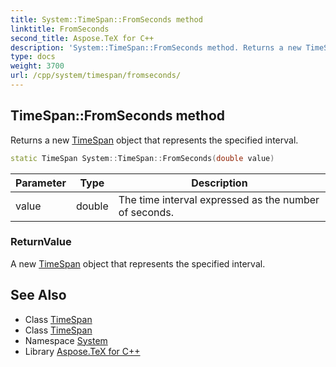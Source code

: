```yaml
---
title: System::TimeSpan::FromSeconds method
linktitle: FromSeconds
second_title: Aspose.TeX for C++
description: 'System::TimeSpan::FromSeconds method. Returns a new TimeSpan object that represents the specified interval in C++.'
type: docs
weight: 3700
url: /cpp/system/timespan/fromseconds/
---
```

## TimeSpan::FromSeconds method


Returns a new [TimeSpan](../) object that represents the specified interval.

```cpp
static TimeSpan System::TimeSpan::FromSeconds(double value)
```


| Parameter | Type | Description |
| --- | --- | --- |
| value | double | The time interval expressed as the number of seconds. |

### ReturnValue

A new [TimeSpan](../) object that represents the specified interval.

## See Also

* Class [TimeSpan](../)
* Class [TimeSpan](../)
* Namespace [System](../../)
* Library [Aspose.TeX for C++](../../../)
